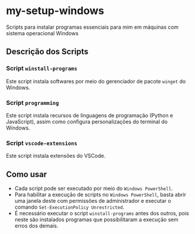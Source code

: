 # my-setup-windows
Scripts para instalar programas essenciais para mim em máquinas com sistema operacional Windows

## Descrição dos Scripts

### Script `winstall-programs`

Este script instala softwares por meio do gerenciador de pacote `winget` do Windows.

### Script `programming`

Este script instala recursos de linguagens de programação (Python e JavaScript), assim como configura personalizações do terminal do Windows.

### Script `vscode-extensions`

Este script instala extensões do VSCode.

## Como usar

- Cada script pode ser executado por meio do `Windows PowerShell`.
- Para habilitar a execução de scripts no `Windows PowerShell`, basta abrir uma janela deste com permissões de administrador e executar o comando `Set-ExecutionPolicy Unrestricted`.
- É necessário executar o script `winstall-programs` antes dos outros, pois neste são instalados programas que possibilitaram a execução sem erros dos demais.

